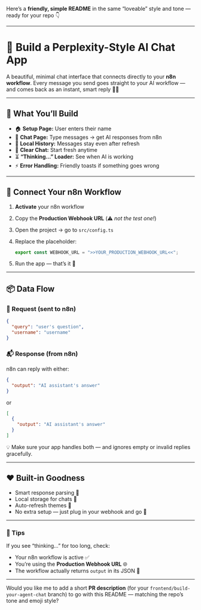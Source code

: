 Here’s a **friendly, simple README** in the same “loveable” style and tone — ready for your repo 👇

---

# 💬 Build a Perplexity-Style AI Chat App

A beautiful, minimal chat interface that connects directly to your **n8n workflow**.
Every message you send goes straight to your AI workflow — and comes back as an instant, smart reply 🤖✨

---

## 🚀 What You’ll Build

- 🏠 **Setup Page:** User enters their name
- 💬 **Chat Page:** Type messages → get AI responses from n8n
- 💾 **Local History:** Messages stay even after refresh
- 🧹 **Clear Chat:** Start fresh anytime
- ⏳ **“Thinking…” Loader:** See when AI is working
- ⚡ **Error Handling:** Friendly toasts if something goes wrong

---

## 🔗 Connect Your n8n Workflow

1. **Activate** your n8n workflow
2. Copy the **Production Webhook URL** (⚠️ _not the test one!_)
3. Open the project → go to `src/config.ts`
4. Replace the placeholder:

   ```ts
   export const WEBHOOK_URL = ">>YOUR_PRODUCTION_WEBHOOK_URL<<";
   ```

5. Run the app — that’s it 🎉

---

## 📦 Data Flow

### 📨 Request (sent to n8n)

```json
{
  "query": "user's question",
  "username": "username"
}
```

### 📬 Response (from n8n)

n8n can reply with either:

```json
{
  "output": "AI assistant's answer"
}
```

or

```json
[
  {
    "output": "AI assistant's answer"
  }
]
```

💡 Make sure your app handles both — and ignores empty or invalid replies gracefully.

---

## ❤️ Built-in Goodness

- Smart response parsing 🧠
- Local storage for chats 💾
- Auto-refresh themes 🎨
- No extra setup — just plug in your webhook and go 🚀

---

### 🧠 Tips

If you see “thinking…” for too long, check:

- Your n8n workflow is active ✅
- You’re using the **Production Webhook URL** 🌐
- The workflow actually returns `output` in its JSON 🧾

---

Would you like me to add a short **PR description** (for your `frontend/build-your-agent-chat` branch) to go with this README — matching the repo’s tone and emoji style?
